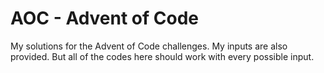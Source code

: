 # AOC - Advent of Code
My solutions for the Advent of Code challenges.
My inputs are also provided. But all of the codes here should work with every possible input.
